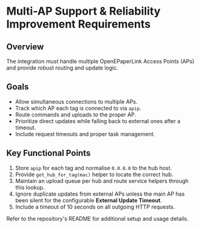 # Multi-AP Support & Reliability Improvement Requirements

## Overview
The integration must handle multiple OpenEPaperLink Access Points (APs) and provide robust routing and update logic.

## Goals
- Allow simultaneous connections to multiple APs.
- Track which AP each tag is connected to via `apip`.
- Route commands and uploads to the proper AP.
- Prioritize direct updates while falling back to external ones after a timeout.
- Include request timeouts and proper task management.

## Key Functional Points
1. Store `apip` for each tag and normalise `0.0.0.0` to the hub host.
2. Provide `get_hub_for_tag(mac)` helper to locate the correct hub.
3. Maintain an upload queue per hub and route service helpers through this lookup.
4. Ignore duplicate updates from external APs unless the main AP has been silent for the configurable **External Update Timeout**.
5. Include a timeout of 10 seconds on all outgoing HTTP requests.

Refer to the repository's README for additional setup and usage details.

